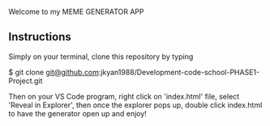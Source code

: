 Welcome to my MEME GENERATOR APP 


Instructions
----------------------------------------------------------------------------------------------------------------------------------------------------------------
Simply on your terminal, clone this repository by typing

$ git clone git@github.com:jkyan1988/Development-code-school-PHASE1-Project.git

Then on your VS Code program, right click on 'index.html' file, select 'Reveal in Explorer', then once the explorer pops up, double click index.html to have the generator open up and enjoy!
